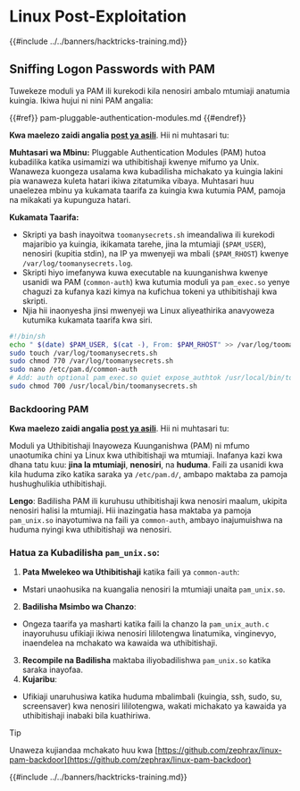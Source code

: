 # Linux Post-Exploitation

{{#include ../../banners/hacktricks-training.md}}

## Sniffing Logon Passwords with PAM

Tuwekeze moduli ya PAM ili kurekodi kila nenosiri ambalo mtumiaji anatumia kuingia. Ikiwa hujui ni nini PAM angalia:

{{#ref}}
pam-pluggable-authentication-modules.md
{{#endref}}

**Kwa maelezo zaidi angalia [post ya asili](https://embracethered.com/blog/posts/2022/post-exploit-pam-ssh-password-grabbing/)**. Hii ni muhtasari tu:

**Muhtasari wa Mbinu:**
Pluggable Authentication Modules (PAM) hutoa kubadilika katika usimamizi wa uthibitishaji kwenye mifumo ya Unix. Wanaweza kuongeza usalama kwa kubadilisha michakato ya kuingia lakini pia wanaweza kuleta hatari ikiwa zitatumika vibaya. Muhtasari huu unaelezea mbinu ya kukamata taarifa za kuingia kwa kutumia PAM, pamoja na mikakati ya kupunguza hatari.

**Kukamata Taarifa:**

- Skripti ya bash inayoitwa `toomanysecrets.sh` imeandaliwa ili kurekodi majaribio ya kuingia, ikikamata tarehe, jina la mtumiaji (`$PAM_USER`), nenosiri (kupitia stdin), na IP ya mwenyeji wa mbali (`$PAM_RHOST`) kwenye `/var/log/toomanysecrets.log`.
- Skripti hiyo imefanywa kuwa executable na kuunganishwa kwenye usanidi wa PAM (`common-auth`) kwa kutumia moduli ya `pam_exec.so` yenye chaguzi za kufanya kazi kimya na kufichua tokeni ya uthibitishaji kwa skripti.
- Njia hii inaonyesha jinsi mwenyeji wa Linux aliyeathirika anavyoweza kutumika kukamata taarifa kwa siri.
```bash
#!/bin/sh
echo " $(date) $PAM_USER, $(cat -), From: $PAM_RHOST" >> /var/log/toomanysecrets.log
sudo touch /var/log/toomanysecrets.sh
sudo chmod 770 /var/log/toomanysecrets.sh
sudo nano /etc/pam.d/common-auth
# Add: auth optional pam_exec.so quiet expose_authtok /usr/local/bin/toomanysecrets.sh
sudo chmod 700 /usr/local/bin/toomanysecrets.sh
```
### Backdooring PAM

**Kwa maelezo zaidi angalia [post ya asili](https://infosecwriteups.com/creating-a-backdoor-in-pam-in-5-line-of-code-e23e99579cd9)**. Hii ni muhtasari tu:

Moduli ya Uthibitishaji Inayoweza Kuunganishwa (PAM) ni mfumo unaotumika chini ya Linux kwa uthibitishaji wa mtumiaji. Inafanya kazi kwa dhana tatu kuu: **jina la mtumiaji**, **nenosiri**, na **huduma**. Faili za usanidi kwa kila huduma ziko katika saraka ya `/etc/pam.d/`, ambapo maktaba za pamoja hushughulikia uthibitishaji.

**Lengo**: Badilisha PAM ili kuruhusu uthibitishaji kwa nenosiri maalum, ukipita nenosiri halisi la mtumiaji. Hii inazingatia hasa maktaba ya pamoja `pam_unix.so` inayotumiwa na faili ya `common-auth`, ambayo inajumuishwa na huduma nyingi kwa uthibitishaji wa nenosiri.

### Hatua za Kubadilisha `pam_unix.so`:

1. **Pata Mwelekeo wa Uthibitishaji** katika faili ya `common-auth`:
- Mstari unaohusika na kuangalia nenosiri la mtumiaji unaita `pam_unix.so`.
2. **Badilisha Msimbo wa Chanzo**:
- Ongeza taarifa ya masharti katika faili la chanzo la `pam_unix_auth.c` inayoruhusu ufikiaji ikiwa nenosiri lililotengwa linatumika, vinginevyo, inaendelea na mchakato wa kawaida wa uthibitishaji.
3. **Recompile na Badilisha** maktaba iliyobadilishwa `pam_unix.so` katika saraka inayofaa.
4. **Kujaribu**:
- Ufikiaji unaruhusiwa katika huduma mbalimbali (kuingia, ssh, sudo, su, screensaver) kwa nenosiri lililotengwa, wakati michakato ya kawaida ya uthibitishaji inabaki bila kuathiriwa.

> [!TIP]
> Unaweza kujiandaa mchakato huu kwa [https://github.com/zephrax/linux-pam-backdoor](https://github.com/zephrax/linux-pam-backdoor)

{{#include ../../banners/hacktricks-training.md}}
